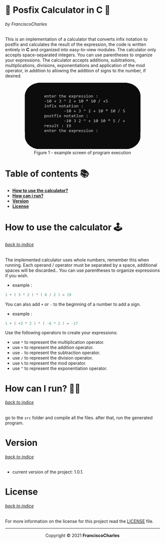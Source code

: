 <p align="center">
  <h1>🧮 Posfix Calculator in C 🧮</h1>
  <h6>by <i>FranciscoCharles</i></h6>
</p>

This is an implementation of a calculator that converts infix notation to postfix and calculates the result of the expression, the code is written entirely in **C** and organized into easy-to-view modules. The calculator only accepts space-separated integers. You can use parentheses to organize your expressions. The calculator accepts additions, subitrations, multiplications, divisions, exponentiations and application of the mod operator, in addition to allowing the addition of signs to the number, if desired.

<div align="center">
    <figure>
        <img src="example.png" alt="example">
        <figcaption>Figure 1 - example screen of program execution</figcaption>
    </figure>
</div>

# <a name=index>Table of contents 📚</a>

- [**How to use the calculator?**](#using_calculator)
- [**How can i run?**](#run)
- [**Version**](#version)
- [**License**](#license)

# **<a name=using_calculator>How to use the calculator 🕹️</a>**  <h6>[back to indice](#index)</h6>

The implemented calculator uses whole numbers, remember this when running. Each operand / operator must be separated by a space, additional spaces will be discarded.. You can use parentheses to organize expressions if you wish.
- example :
```c
1 + ( 3 * 2 ) * ( 6 / 2 ) = 19
```

  You can also add `+` or `-` to the beginning of a number to add a sign.
- example :
```c
1 + ( +3 * 2 ) * ( -6 * 2 ) = -17
```
  Use the following operators to create your expressions:

- use `*` to represent the multiplication operator.
- use `+` to represent the addition operator.
- use `-` to represent the subtraction operator.
- use `/` to represent the division operator.
- use `%` to represent the mod operator.
- use `^` to represent the exponentiation operator.

# **<a name=run>How can I run? 🧠💭</a>** <h6>[back to indice](#index)</h6>

go to the `src` folder and compile all the files. after that, run the generated program.

# **<a name=version>Version</a>**  <h6>[back to indice](#index)</h6>
- current version of the project: 1.0.1.

# **<a name=license>License</a>**  <h6>[back to indice](#index)</h6>

For more information on the license for this project read the <a href="./LICENSE" title="go to license file">LICENSE</a> file.

---

<p align="center">
    Copyright © 2021 <b>FranciscoCharles</b>
</p>